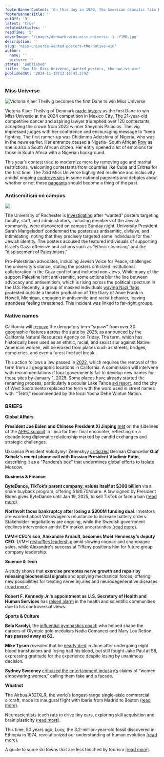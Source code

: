 ```yaml
---
footerBannerContent: 'On this day in 1959, the American dramatic film Ben-Hur had its world premiere, later winning an unprecedented 11 Academy Awards.'
footerBannerTitle: ''
cutOff: '9'
latest: 'true'
relatedArticles: ''
readTime: '5'
coverImage: '/images/denmark-wins-miss-universe--1--Y1MD.jpg'
description: ''
slug: 'miss-universe-wanted-posters-the-native-win'
author:
  name: ''
  picture: ''
status: 'published'
title: 'Nov 18: Miss Universe, Wanted posters, the native win'
publishedAt: '2024-11-18T13:16:43.279Z'
---
```


### Miss Universe

![Victoria Kjaer Theilvig becomes the first Dane to win Miss Universe](/images/denmark-wins-miss-universe--1--gxND.jpg)

Victoria Kjaer Theilvig of Denmark [made history](https://edition.cnn.com/2024/11/16/style/miss-universe-2024-winner-denmark-intl-hnk/index.html) as the first Dane to win Miss Universe at the 2024 competition in Mexico City. The 21-year-old competitive dancer and aspiring lawyer triumphed over 120 contestants, accepting the crown from 2023 winner Sheynnis Palacios. Theilvig impressed judges with her confidence and encouraging message to "keep fighting. The first runner-up was Chidimma Adetshina of Nigeria, who was in the news earlier. Her entrance caused a Nigeria- South African [Row](https://www.aljazeera.com/features/2024/9/17/how-a-beauty-queen-became-the-face-of-south-africa-nigeria-tensions) as she is also a South African citizen. Her entry opened a lot of emotions for those in South Africa with a Nigerian background. 

This year’s contest tried to modernize more by removing age and marital restrictions, welcoming contestants from countries like Cuba and Eritrea for the first time. The 73rd Miss Universe highlighted resilience and inclusivity amidst ongoing [controversies](https://wspartners.bbc.com/episode/w3ct67gd) in some national pageants and debates about whether or not these [pageants](https://medium.com/change-becomes-you/in-an-already-sexist-world-do-we-really-need-beauty-pageants-b25706a59f1d) should become a thing of the past. 

### Antisemitism on campus

![](/images/hundreds-of--wanted--posters-were-plastered-across-the-university-of-rochester-campus-I0Mz.jpg)

The University of Rochester is [investigating](https://www.theguardian.com/us-news/2024/nov/13/university-rochester-wanted-posters) after “wanted” posters targeting faculty, staff, and administrators, including members of the Jewish community, were discovered on campus Sunday night. University President Sarah Mangelsdorf condemned the posters as antisemitic, divisive, and intimidating, noting that they precisely targeted some individuals for their Jewish identity. The posters accused the featured individuals of supporting Israel’s Gaza offensive and actions such as “ethnic cleansing” and the “displacement of Palestinians.”

Pro-Palestinian advocates, including Jewish Voice for Peace, challenged the university's stance, stating the posters criticized institutional collaboration in the Gaza conflict and included non-Jews. While many of the support Palestine isn’t anti-semitic, some actions blur the line between advocacy and antisemitism, which is rising across the political spectrum in the U.S. Recently, a group of masked individuals [waving Nazi flags](https://edition.cnn.com/2024/11/12/us/michigan-nazi-flags-anne-frank-theater/index.html?iid=cnn_buildContentRecirc_end_recirc) protested outside a theater production of The Diary of Anne Frank in Howell, Michigan, engaging in antisemitic and racist behavior, leaving attendees feeling threatened. This incident was linked to far-right groups.

### Native names

California will [remove](https://www.npr.org/2024/11/16/nx-s1-5193831/derogatory-native-indigenous-women-removed-california) the derogatory term “squaw” from over 30 geographic features across the state by 2025, as announced by the California Natural Resources Agency on Friday. The term, which has historically been used as an ethnic, racial, and sexist slur against Native American women, will be erased from places such as streets, bridges, cemeteries, and even a forest fire fuel break.

This action follows a law passed in [2022](https://www.latimes.com/california/story/2022-09-25/new-law-will-remove-the-word-squaw-from-california-place-names), which requires the removal of the term from all geographic locations in California. A commission will intervene with recommendations if local governments fail to develop new names for these sites by January 1, 2025. Some places have already started the renaming process, particularly a popular Lake Tahoe [ski resort](https://edition.cnn.com/travel/article/lake-tahoe-california-resort-offensive-name-changed/index.html#:~:text=In%20fact%2C%20Palisades%20Tahoe%20is,term%20against%20Native%20American%20women.), and the city of West Sacramento replaced the term with the word used in street names with  “Tebti,” recommended by the local Yocha Dehe Wintun Nation.

### BRIEFS

**Global Affairs**

**President Joe Biden and Chinese President Xi Jinping** [met](https://edition.cnn.com/2024/11/16/politics/joe-biden-xi-jinping-donald-trump/index.html) on the sidelines of the [APEC summit](https://apnews.com/article/peru-apec-biden-xi-china-trump-trade-c9883061b53ab82f5630a3bd6fcf87fa) in Lima for their final encounter, reflecting on a decade-long diplomatic relationship marked by candid exchanges and strategic challenges.

Ukrainian President Volodymyr Zelenskyy [criticized](https://www.politico.eu/article/olaf-scholz-call-vladimir-putin-open-pandoras-box-volodymyr-zelenskyy/) German Chancellor **Olaf Scholz’s recent phone call with Russian President Vladimir Putin**, describing it as a “Pandora’s box” that undermines global efforts to isolate Moscow.

**Business & Finance**

**ByteDance, TikTok’s parent company, values itself at $300 billion** via a share buyback program, offering $180.70/share. A law signed by President Biden gives ByteDance until Jan 19, 2025, to sell TikTok or face a ban ([read more](https://www.reuters.com/technology/tiktok-parent-bytedances-valuation-hits-300-billion-amid-us-ban-uncertainty-wsj-2024-11-16/)).

**Northvolt faces bankruptcy after losing a $300M funding deal**. Investors are worried about Volkswagen's reluctance to increase battery orders. Stakeholder negotiations are ongoing, while the Swedish government declines intervention amidst EV market uncertainties [(read more)](https://www.ttnews.com/articles/northvolt-rescue-cash-short).

**LVMH CEO's son, Alexandre Arnault, becomes Moët Hennessy's deputy CEO.** LVMH [reshuffles leadership](https://fortune.com/europe/2024/11/15/bernard-alexandre-arnault-moet-hennessy-lvmh-succession/) amid slowing cognac and champagne sales, while Alexandre's success at Tiffany positions him for future group company leadership.

**Science & Tech**

A study shows that **exercise promotes nerve growth and repair by releasing biochemical signals** and applying mechanical forces, offering new possibilities for treating nerve injuries and neurodegenerative diseases [(read more)](https://www.goodnewsnetwork.org/when-your-muscles-work-out-they-help-neurons-grow-and-heal-4x-faster-mit-study-shows/).

**Robert F. Kennedy Jr.'s appointment as U.S. Secretary of Health and Human Services** has [raised alarm](https://www.theguardian.com/commentisfree/2024/nov/17/robert-f-kennedy-public-health-usa-donald-trump-most-dangerous-ideas) in the health and scientific communities due to his controversial views.

**Sports & Culture**

**Bela Karolyi**, the [influential gymnastics coach](https://eu.usatoday.com/story/sports/olympics/2024/11/16/bela-karolyi-usa-gymnastics-coach-dies/76368196007/) who helped shape the careers of Olympic gold medalists Nadia Comaneci and Mary Lou Retton, **has passed away at 82.** 

**Mike Tyson** revealed that he [nearly died](https://www.huffpost.com/entry/mike-tyson-health-scare-before-jake-paul-fight_n_6739ae86e4b0ebe12e365830) in June after undergoing eight blood transfusions and losing half his blood, but still fought Jake Paul at 58, expressing gratitude for the experience despite losing by unanimous decision.

**Sydney Sweeney** [criticized the entertainment industry’s](https://edition.cnn.com/2024/11/14/entertainment/sydney-sweeney-female-empowerment-scli-intl/index.html) claims of “women empowering women,” calling them fake and a facade.

**Whatnot**

The Airbus A321XLR, the world’s longest-range single-aisle commercial aircraft, made its inaugural flight with Iberia from Madrid to Boston [(read more)](https://www.yahoo.com/lifestyle/world-longest-range-single-aisle-104623623.html). 

Neuroscientists teach rats to drive tiny cars, exploring skill acquisition and brain plasticity [(read more)](https://www.wired.com/story/these-rats-learned-to-drive-and-they-love-it/).

This time, 50 years ago, Lucy, the 3.2-million-year-old fossil discovered in Ethiopia in 1974, revolutionized our understanding of human evolution [(read more)](https://edition.cnn.com/2024/11/12/science/lucy-fossil-discovery-50th-anniversary-don-johanson/index.html).

A guide to some ski towns that are less touched by tourism [(read more)](https://www.thrillist.com/travel/nation/best-ski-towns-in-us).